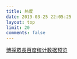 ```yaml
---
title: 热度
date: 2019-03-25 22:05:25
layout: top
limit: 20
comments: false
---
```

<a href="https://tongji.baidu.com/web/welcome/ico?s=d25f1e053205bf07562f33365fef04d7" target="_blank" class="LinkCard">博採眾長百度统计数据预览</a>